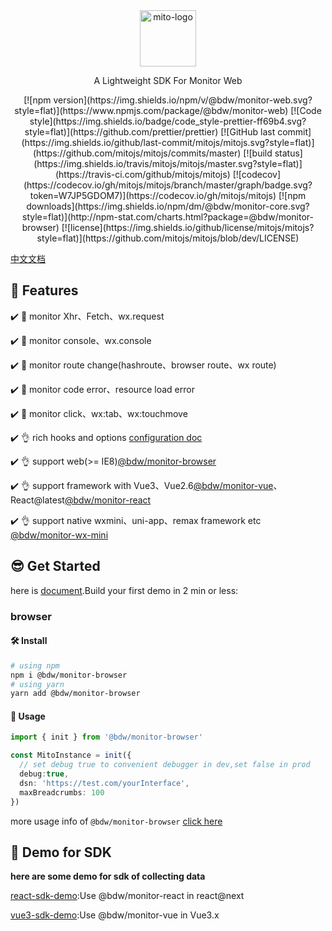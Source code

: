 <div align="center">
  <a href="#" target="_blank">
    <img src="https://i.loli.net/2021/07/28/EvPwd4NjVH3tBfO.jpg" alt="mito-logo" height="90">
  </a>
  <p>A Lightweight SDK For Monitor Web</p>
[![npm version](https://img.shields.io/npm/v/@bdw/monitor-web.svg?style=flat)](https://www.npmjs.com/package/@bdw/monitor-web)
[![Code style](https://img.shields.io/badge/code_style-prettier-ff69b4.svg?style=flat)](https://github.com/prettier/prettier)
[![GitHub last commit](https://img.shields.io/github/last-commit/mitojs/mitojs.svg?style=flat)](https://github.com/mitojs/mitojs/commits/master)
[![build status](https://img.shields.io/travis/mitojs/mitojs/master.svg?style=flat)](https://travis-ci.com/github/mitojs/mitojs)
[![codecov](https://codecov.io/gh/mitojs/mitojs/branch/master/graph/badge.svg?token=W7JP5GDOM7)](https://codecov.io/gh/mitojs/mitojs)
[![npm downloads](https://img.shields.io/npm/dm/@bdw/monitor-core.svg?style=flat)](http://npm-stat.com/charts.html?package=@bdw/monitor-browser)
[![license](https://img.shields.io/github/license/mitojs/mitojs?style=flat)](https://github.com/mitojs/mitojs/blob/dev/LICENSE)
</div>

[中文文档](./README.zh_CN.md)


## 👋 Features

✔️ 🔨 monitor Xhr、Fetch、wx.request

✔️ 🔨 monitor console、wx.console

✔️ 🔨 monitor route change(hashroute、browser route、wx route)

✔️ 🔨 monitor code error、resource load error

✔️ 🔨 monitor click、wx:tab、wx:touchmove

✔️ 👌 rich hooks and options [configuration doc](https://mitojs.github.io/mito-doc/#/sdk/guide/basic-configuration)

✔️ 👌 support web(>= IE8)[@bdw/monitor-browser](https://mitojs.github.io/mito-doc/#/sdk/guide/browser)

✔️ 👌 support framework with Vue3、Vue2.6[@bdw/monitor-vue](https://mitojs.github.io/mito-doc/#/sdk/guide/vue)、React@latest[@bdw/monitor-react](https://mitojs.github.io/mito-doc/#/sdk/guide/react)

✔️ 👌 support native wxmini、uni-app、remax framework etc [@bdw/monitor-wx-mini](https://mitojs.github.io/mito-doc/#/sdk/guide/wx-mini)

## 😎 Get Started

here is [document](https://mitojs.github.io/mito-doc/#/sdk/guide/introduction).Build your first demo in 2 min or less:

### browser

#### 🛠️ Install

```bash
# using npm
npm i @bdw/monitor-browser
# using yarn
yarn add @bdw/monitor-browser
```

#### 🥳 Usage

```ts
import { init } from '@bdw/monitor-browser'

const MitoInstance = init({
  // set debug true to convenient debugger in dev,set false in prod
  debug:true,
  dsn: 'https://test.com/yourInterface',
  maxBreadcrumbs: 100
})
```

more usage info of `@bdw/monitor-browser` [click here](https://mitojs.github.io/mito-doc/#/sdk/guide/browser)

## 🧐 Demo for SDK

**here are some demo for sdk of collecting data**

[react-sdk-demo](https://mitojs.github.io/react-sdk-demo):Use @bdw/monitor-react  in react@next

[vue3-sdk-demo](https://mitojs.github.io/vue3-sdk-demo):Use @bdw/monitor-vue in Vue3.x
